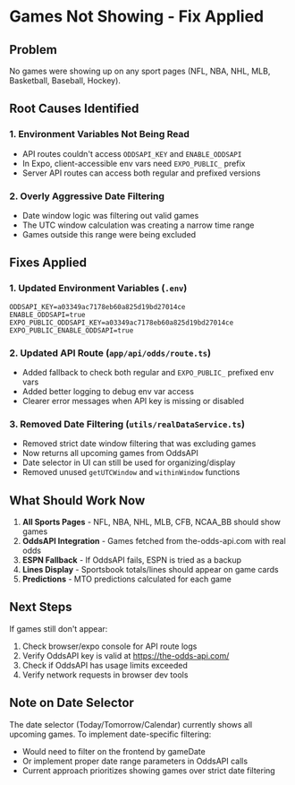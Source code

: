 # Games Not Showing - Fix Applied

## Problem
No games were showing up on any sport pages (NFL, NBA, NHL, MLB, Basketball, Baseball, Hockey).

## Root Causes Identified

### 1. Environment Variables Not Being Read
- API routes couldn't access `ODDSAPI_KEY` and `ENABLE_ODDSAPI`
- In Expo, client-accessible env vars need `EXPO_PUBLIC_` prefix
- Server API routes can access both regular and prefixed versions

### 2. Overly Aggressive Date Filtering
- Date window logic was filtering out valid games
- The UTC window calculation was creating a narrow time range
- Games outside this range were being excluded

## Fixes Applied

### 1. Updated Environment Variables (`.env`)
```env
ODDSAPI_KEY=a03349ac7178eb60a825d19bd27014ce
ENABLE_ODDSAPI=true
EXPO_PUBLIC_ODDSAPI_KEY=a03349ac7178eb60a825d19bd27014ce
EXPO_PUBLIC_ENABLE_ODDSAPI=true
```

### 2. Updated API Route (`app/api/odds/route.ts`)
- Added fallback to check both regular and `EXPO_PUBLIC_` prefixed env vars
- Added better logging to debug env var access
- Clearer error messages when API key is missing or disabled

### 3. Removed Date Filtering (`utils/realDataService.ts`)
- Removed strict date window filtering that was excluding games
- Now returns all upcoming games from OddsAPI
- Date selector in UI can still be used for organizing/display
- Removed unused `getUTCWindow` and `withinWindow` functions

## What Should Work Now

1. **All Sports Pages** - NFL, NBA, NHL, MLB, CFB, NCAA_BB should show games
2. **OddsAPI Integration** - Games fetched from the-odds-api.com with real odds
3. **ESPN Fallback** - If OddsAPI fails, ESPN is tried as a backup
4. **Lines Display** - Sportsbook totals/lines should appear on game cards
5. **Predictions** - MTO predictions calculated for each game

## Next Steps

If games still don't appear:
1. Check browser/expo console for API route logs
2. Verify OddsAPI key is valid at https://the-odds-api.com/
3. Check if OddsAPI has usage limits exceeded
4. Verify network requests in browser dev tools

## Note on Date Selector

The date selector (Today/Tomorrow/Calendar) currently shows all upcoming games. To implement date-specific filtering:
- Would need to filter on the frontend by gameDate
- Or implement proper date range parameters in OddsAPI calls
- Current approach prioritizes showing games over strict date filtering

